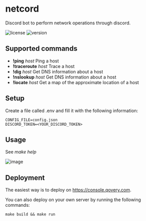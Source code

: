 # netcord
Discord bot to perform network operations through discord.

![license](https://img.shields.io/badge/license-MIT-brightgreen.svg)
![version](https://img.shields.io/badge/version-1.1.0-lightgrey.svg)

## Supported commands

- **!ping** *host* Ping a host
- **!traceroute** *host* Trace a host
- **!dig** *host* Get DNS information about a host
- **!nslookup** *host* Get DNS information about a host
- **!locate** *host* Get a map of the approximate location of a host

## Setup

Create a file called .env and fill it with the following information:
```
CONFIG_FILE=config.json
DISCORD_TOKEN=<YOUR_DISCORD_TOKEN>
```

## Usage

See *make help*

![image](https://user-images.githubusercontent.com/61215846/226197305-84e6ea1e-f929-4430-9072-ddfb60da268c.png)

## Deployment

The easiest way is to deploy on https://console.qovery.com.

You can also deploy on your own server by running the following commands:
```
make build && make run
```
